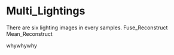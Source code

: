 # Multi_Lightings

There are six lighting images in every samples.
Fuse_Reconstruct
Mean_Reconstruct

whywhywhy